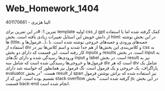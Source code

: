 # Web_Homework_1404
الینا هژبری - 401170661

تمرین 1:
#در این تمرین برای template اولیه css از gpt کمک گرفته شده اما با استفاده از دانش خویش این استایل تغییرات زیادی یافته است.
بخش html:
در این بخش نوشته ها (title، فرمول‌ها و...)، جعبه‌های ورودی و جعبه‌های خروجی نوشته شده‌ است. با استفاده از div و کلاس‌بندی این بخش‌ها از هم جدا شدند و اسم کلاس‌ها نیز در css به کار رفته است.
این قسمت کد دارای دو بخش inputs و results است. در بخش input به ورودی‌ها رسیدگی شده و دارای تگ‌های input و label است. در بخش result نیز به فرمول‌ها و خروجی‌ها رسیدگی شده است که شامل سه div است که هر div شامل یک پاراگراف، یک خروجی و یک فرمول است. تگ فرمول نیز همانطور که خواسته شد دارای evaluator هست.
"در بخش result از span نیز استفاده شده که براش نوشتن فرمول تقسیم بوده است. این کد از stack overflow گرفته شده است."
بخش js:
در این بخش قسمت back-end انجام شده است. 
